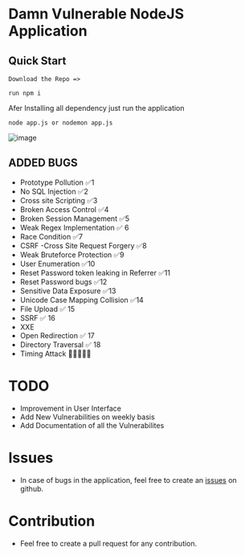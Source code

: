 #  Damn Vulnerable NodeJS Application

## Quick Start


```
Download the Repo => 

run npm i

```

Afer Installing all dependency just run the application

```
node app.js or nodemon app.js

```
![image](https://user-images.githubusercontent.com/30777722/138400223-7fbb4ef0-9143-40ca-adb8-37a986346910.png)



## ADDED BUGS

 - Prototype Pollution ✅1
 - No SQL Injection ✅2
 - Cross site Scripting ✅3
 - Broken Access Control ✅4
-  Broken Session Management ✅5
 - Weak Regex Implementation ✅ 6
 - Race Condition ✅7
 - CSRF -Cross Site Request Forgery ✅8
 - Weak   Bruteforce Protection  ✅9
 - User Enumeration ✅10
 - Reset Password token leaking in Referrer ✅11
 - Reset Password bugs ✅12
-  Sensitive Data Exposure ✅13
 - Unicode Case Mapping Collision ✅14
 - File Upload ✅ 15
-  SSRF ✅ 16
-   XXE
-   Open Redirection ✅ 17
-   Directory Traversal ✅ 18
-  Timing Attack 🚶‍♂️🚶‍♂️🚶‍

# TODO

- Improvement in User Interface
- Add New Vulnerabilities on weekly basis
- Add Documentation of all the Vulnerabilites

# Issues
- In case of bugs in the application, feel free to create an [issues](https://github.com/effortlessdevsec/ninjasworkout/issues) on github.

# Contribution
- Feel free to create a pull request for any contribution.

